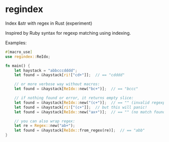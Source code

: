 # regindex
Index &amp;str with regex in Rust (experiment)

Inspired by Ruby syntax for regexp matching using indexing.

Examples:

```rust
#[macro_use]
use regindex::ReIdx;

fn main() {
    let haystack = "abbcccdddd";
    let found = &haystack[ri!["cd+"]];  // == "cdddd"

    // or more verbose way without macros:
    let found = &haystack[ReIdx::new("bc+")];  // == "bccc"

    // if nothing found or error, it returns empty slice:
    let found = &haystack[ReIdx::new("(c+")];  // == "" (invalid regexp)
    let found = &haystack[ri!["(c+"]];  // but this will panic!
    let found = &haystack[ReIdx::new("ax+")];  // == "" (no match found)

    // you can also wrap regex:
    let re = Regex::new("ab+");
    let found = &haystack[ReIdx::from_regex(re)];  // == "abb"
}
```
